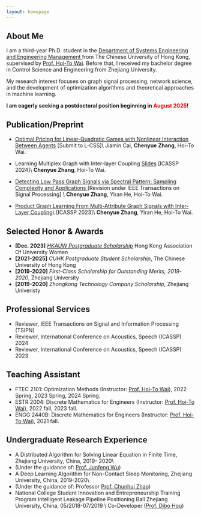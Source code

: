```yaml
---
layout: homepage
---
```


## About Me
I am a third-year Ph.D. student in the <a href="https://www.se.cuhk.edu.hk/" target="_blank"> Department of Systems Engineering and Engineering Management </a> from The  Chinese University of Hong Kong, supervised by <a href="https://www1.se.cuhk.edu.hk/~htwai/" target="_blank"> Prof. Hoi-To Wai</a>. Before that, I received my bachelor degree in Control Science and Engineering from Zhejiang University. 

My research interest focuses on graph signal processing, network science, and the development of optimization algorithms and theoretical approaches in machine learning.

**I am eagerly seeking a postdoctoral position beginning in <font color=red>August 2025</font>!** 

## Publication/Preprint 
- <a href="https://www1.se.cuhk.edu.hk/~htwai/pdf/lcss-optprice.pdf"> Optimal Pricing for Linear-Quadratic Games with Nonlinear Interaction Between Agents</a> [Submit to L-CSS]\\
Jiamin Cai, **Chenyue Zhang**, Hoi-To Wai.

- Learning Multiplex Graph with Inter-layer Coupling <a href="https://www1.se.cuhk.edu.hk/~htwai/pdf/multiplex-slides.pdf"> Slides</a> [ICASSP 2024]\\
**Chenyue Zhang**, Hoi-To Wai.

- <a href="https://arxiv.org/pdf/2306.01553.pdf"> Detecting Low Pass Graph Signals via Spectral Pattern: Sampling Complexity and Applications
</a> [Revision under IEEE Transactions on Signal Processing] \\
**Chenyue Zhang**, Yiran He, Hoi-To Wai.

- <a href="https://ieeexplore.ieee.org/stamp/stamp.jsp?tp=&arnumber=10096014"> Product Graph Learning From Multi-Attribute Graph Signals with Inter-Layer Coupling</a>\\
[ICASSP 2023]\\
**Chenyue Zhang**, Yiran He, Hoi-To Wai.
  
## Selected Honor & Awards

- **[Dec. 2023]**  *<a href="https://www.hkauw.org/scholarship-recipients/" target="_blank"> HKAUW Postgraduate Scholarship</a>* Hong Kong Association Of University Women
- **[2021-2025]** *CUHK Postgraduate Student Scholarship*, The Chinese University of Hong Kong
- **[2019-2020]** *First-Class Scholarship for Outstanding Merits, 2019-2020*, Zhejiang University
- **[2019-2020]** *Zhongkong Technology Company Scholarship*, Zhejiang Univeristy

## Professional Services
- Reviewer, IEEE Transactions on Signal and Information Processing (TSIPN) 
- Reviewer, International Conference on Acoustics, Speech  (ICASSP) 2024
- Reviewer, International Conference on Acoustics, Speech  (ICASSP) 2023

## Teaching Assistant
- FTEC 2101: Optimization Methods (Instructor: <a href="https://www.se.cuhk.edu.hk/people/academic-staff/prof-wai-hoi-to/">Prof. Hoi-To Wai</a>), 2022 Spring, 2023 Spring, 2024 Spring.
- ESTR 2004: Discrete Mathematics for Engineers (Instructor: <a href="https://www.se.cuhk.edu.hk/people/academic-staff/prof-wai-hoi-to/">Prof. Hoi-To Wai</a>), 2022 fall, 2023 fall.
- ENGG 2440B: Discrete Mathematics for Engineers (Instructor: <a href="https://www.se.cuhk.edu.hk/people/academic-staff/prof-wai-hoi-to/">Prof. Hoi-To Wai</a>), 2021 fall.

## Undergraduate Research Experience
- A Distributed Algorithm for Solving Linear Equation in Finite Time, Zhejiang University, China, 2019- 2020\\
- (Under the guidance of: <a href="https://sds.cuhk.edu.cn/en/teacher/428">Prof. Junfeng Wu</a>)
- A Deep Learning Algorithm for Non-Contact Sleep Monitoring, Zhejiang University, China, 2019-2020\\
- (Under the guidance of: Professor <a href="https://person.zju.edu.cn/en/chhzhao">Prof. Chunhui Zhao</a>)
- National College Student Innovation and Entrepreneurship Training Program Intelligent Leakage Pipeline Positioning Ball Zhejiang University, China, 05/2018-07/2019 \\
Co-Developer (<a href="https://person.zju.edu.cn/en/houdb">Prof. Dibo Hou</a>)
